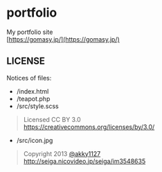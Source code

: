 portfolio
=========

My portfolio site  
[https://gomasy.jp/](https://gomasy.jp/)

## LICENSE
Notices of files:

* /index.html
* /teapot.php
* /src/style.scss

> Licensed CC BY 3.0  
> https://creativecommons.org/licenses/by/3.0/

* /src/icon.jpg

> Copyright 2013 [@akky1127](https://twitter.com/akky1127)  
> http://seiga.nicovideo.jp/seiga/im3548635
